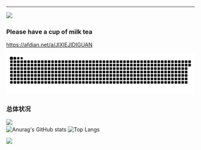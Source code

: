 ---
![](https://count.getloli.com/get/@aedelnz?theme=gelbooru)

### Please have a cup of milk tea
https://afdian.net/a/JIXIEJIDIGUAN

<div>
<picture>
<source media="(prefers-color-scheme: dark)" srcset="./github-contribution-grid-snake-dark.svg" />
<source media="(prefers-color-scheme: light)" srcset="./github-contribution-grid-snake.svg" />
<img alt="github-snake" src="./github-contribution-grid-snake-dark.svg" />
</picture>
</div>

### 总体状况
![](https://komarev.com/ghpvc/?username=aedelnz)  
![Anurag's GitHub stats](https://github-readme-stats.vercel.app/api?username=aedelnz&show_icons=true&icon_color=990000&title_color=990000)
![Top Langs](https://github-readme-stats.vercel.app/api/top-langs/?username=aedelnz&layout=compact)

![](https://github-readme-activity-graph.cyclic.app/graph?username=aedelnz&theme=dracula)



